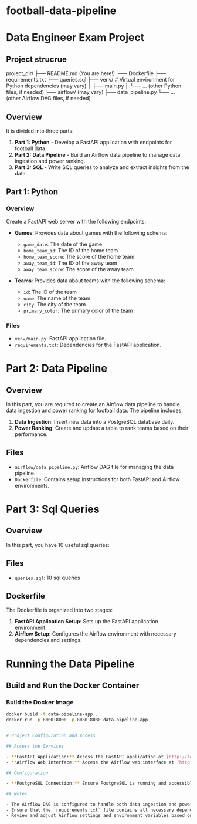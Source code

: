 # football-data-pipeline
# Data Engineer Exam Project


## Project strucrue
project_dir/
├── README.md (You are here!)
├── Dockerfile
├── requirements.txt
├── queries.sql
├── venv/   # Virtual environment for Python dependencies (may vary)
│   ├── main.py
│   └── ... (other Python files, if needed)
└── airflow/ (may vary)
    ├── data_pipeline.py
    └── ... (other Airflow DAG files, if needed)


## Overview

It is divided into three parts:

1. **Part 1: Python** - Develop a FastAPI application with endpoints for football data.
2. **Part 2: Data Pipeline** - Build an Airflow data pipeline to manage data ingestion and power ranking.
3. **Part 3: SQL** - Write SQL queries to analyze and extract insights from the data.

## Part 1: Python

### Overview

Create a FastAPI web server with the following endpoints:

- **Games**: Provides data about games with the following schema:
  - `game_date`: The date of the game
  - `home_team_id`: The ID of the home team
  - `home_team_score`: The score of the home team
  - `away_team_id`: The ID of the away team
  - `away_team_score`: The score of the away team

- **Teams**: Provides data about teams with the following schema:
  - `id`: The ID of the team
  - `name`: The name of the team
  - `city`: The city of the team
  - `primary_color`: The primary color of the team

### Files

- `venv/main.py`: FastAPI application file.
- `requirements.txt`: Dependencies for the FastAPI application.

# Part 2: Data Pipeline

## Overview

In this part, you are required to create an Airflow data pipeline to handle data ingestion and power ranking for football data. The pipeline includes:

1. **Data Ingestion**: Insert new data into a PostgreSQL database daily.
2. **Power Ranking**: Create and update a table to rank teams based on their performance.

## Files

- `airflow/data_pipeline.py`: Airflow DAG file for managing the data pipeline.
- `Dockerfile`: Contains setup instructions for both FastAPI and Airflow environments.

# Part 3: Sql Queries

## Overview

In this part, you have 10 useful  sql queries:

## Files

- `queries.sql`: 10 sql queries

## Dockerfile

The Dockerfile is organized into two stages:

1. **FastAPI Application Setup**: Sets up the FastAPI application environment.
2. **Airflow Setup**: Configures the Airflow environment with necessary dependencies and settings.

# Running the Data Pipeline

## Build and Run the Docker Container

### Build the Docker Image

```bash
docker build -t data-pipeline-app .
docker run -p 8000:8000 -p 8080:8080 data-pipeline-app


# Project Configuration and Access

## Access the Services

- **FastAPI Application:** Access the FastAPI application at [http://localhost:8000](http://localhost:8000).
- **Airflow Web Interface:** Access the Airflow web interface at [http://localhost:8080](http://localhost:8080).

## Configuration

- **PostgreSQL Connection:** Ensure PostgreSQL is running and accessible. Modify the `AIRFLOW__CORE__SQL_ALCHEMY_CONN` environment variable in the Dockerfile to match your PostgreSQL setup if necessary.

## Notes

- The Airflow DAG is configured to handle both data ingestion and power ranking tasks.
- Ensure that the `requirements.txt` file contains all necessary dependencies for FastAPI and Airflow.
- Review and adjust Airflow settings and environment variables based on your setup and requirements.
